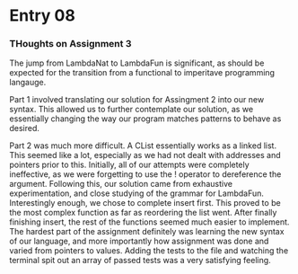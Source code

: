 # Entry 08

### THoughts on Assignment 3

The jump from LambdaNat to LambdaFun is significant, as should be expected for the transition from a functional to imperitave programming langauge.

Part 1 involved translating our solution for Assingment 2 into our new syntax.
This allowed us to further contemplate our solution, as we essentially changing the way our program matches patterns to behave as desired.

Part 2 was much more difficult. A CList essentially works as a linked list.
This seemed like a lot, especially as we had not dealt with addresses and pointers prior to this.
Initially, all of our attempts were completely ineffective, as we were forgetting to use the ! operator to dereference the argument.
Following this, our solution came from exhaustive experimentation, and close studying of the grammar for LambdaFun.
Interestingly enough, we chose to complete insert first.
This proved to be the most complex function as far as reordering the list went.
After finally finishing insert, the rest of the functions seemed much easier to implement.
The hardest part of the assignment definitely was learning the new syntax of our language, and more importantly how assignment was done and varied from pointers to values.
Adding the tests to the file and watching the terminal spit out an array of passed tests was a very satisfying feeling.

